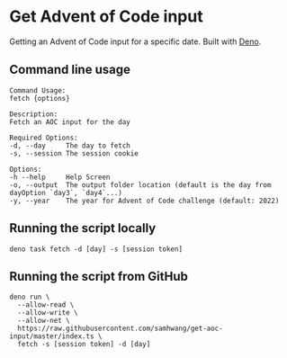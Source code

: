 # Get Advent of Code input

Getting an Advent of Code input for a specific date. Built with [Deno](https://deno.land).

## Command line usage

```shell
Command Usage:
fetch {options}

Description:
Fetch an AOC input for the day

Required Options:
-d, --day     The day to fetch
-s, --session The session cookie

Options:
-h --help     Help Screen
-o, --output  The output folder location (default is the day from dayOption `day3`, `day4`...)
-y, --year    The year for Advent of Code challenge	(default: 2022)
```

## Running the script locally

```shell
deno task fetch -d [day] -s [session token]
```

## Running the script from GitHub

```shell
deno run \
  --allow-read \
  --allow-write \
  --allow-net \
  https://raw.githubusercontent.com/samhwang/get-aoc-input/master/index.ts \
  fetch -s [session token] -d [day]
```
